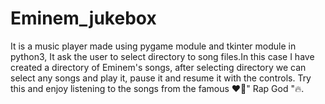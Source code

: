 # Eminem_jukebox
It is a music player made using pygame module and tkinter module in python3, It ask the user to select directory to song files.In this case I have created a directory of Eminem's songs, after selecting directory we can select any songs and play it, pause it and resume it with the controls.
Try this and enjoy listening to the songs from the famous ❤️‍🔥" Rap God "🔥.
